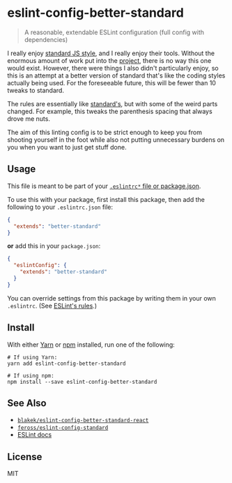 # eslint-config-better-standard

> A reasonable, extendable ESLint configuration (full config with dependencies)

I really enjoy [standard JS style](https://standardjs.com/), and I really enjoy their tools.  Without the enormous amount of work put into the [project](https://github.com/feross/standard), there is no way this one would exist.  However, there were things I also didn't particularly enjoy, so this is an attempt at a better version of standard that's like the coding styles actually being used.  For the foreseeable future, this will be fewer than 10 tweaks to standard.

The rules are essentially like [standard's](https://github.com/feross/standard#the-rules), but with some of the weird parts changed.  For example, this tweaks the parenthesis spacing that always drove me nuts.

The aim of this linting config is to be strict enough to keep you from shooting yourself in the foot while also not putting unnecessary burdens on you when you want to just get stuff done.

## Usage

This file is meant to be part of your [`.eslintrc*` file or package.json](http://eslint.org/docs/user-guide/configuring#configuration-file-formats).


To use this with your package, first install this package, then add the following to your `.eslintrc.json` file:

```json
{
  "extends": "better-standard"
}
```

**or** add this in your `package.json`:

```json
{
  "eslintConfig": {
    "extends": "better-standard"
  }
}
```

You can override settings from this package by writing them in your own `.eslintrc`. (See [ESLint's rules](http://eslint.org/docs/rules/).)

## Install

With either [Yarn](https://yarnpkg.com/) or [npm](https://www.npmjs.com/) installed, run one of the following:

```shell
# If using Yarn:
yarn add eslint-config-better-standard

# If using npm:
npm install --save eslint-config-better-standard
```

## See Also

- [`blakek/eslint-config-better-standard-react`](https://github.com/blakek/eslint-config-better-standard-react)
- [`feross/eslint-config-standard`](https://github.com/feross/eslint-config-standard)
- [ESLint docs](http://eslint.org/)

## License

MIT
